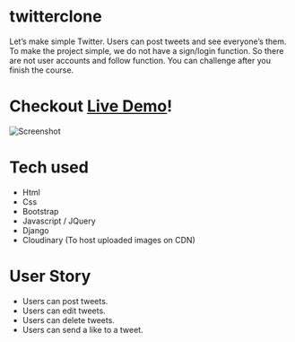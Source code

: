 # twitterclone
Let’s make simple Twitter. Users can post tweets and see everyone’s them.
To make the project simple, we do not have a sign/login function.
So there are not user accounts and follow function. You can challenge after you finish the course.

# Checkout [Live Demo](https://twitter-akter.herokuapp.com/)!

![Screenshot](https://user-images.githubusercontent.com/80218920/142922192-8558fbe4-7c5f-4397-843d-5029937daf48.png)


# Tech used

* Html
* Css
* Bootstrap
* Javascript / JQuery
* Django
* Cloudinary (To host uploaded images on CDN)

# User Story

* Users can post tweets.
* Users can edit tweets.
* Users can delete tweets.
* Users can send a like to a tweet.
